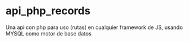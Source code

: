 # api_php_records
Una api con php para uso (rutas) en cualquier framework de JS, usando MYSQL como motor de base datos
